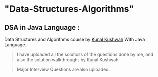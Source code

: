 # "Data-Structures-Algorithms"

## DSA in Java Language :
Data Structures and Algorithms course by [Kunal Kushwah](https://www.youtube.com/playlist?list=PL9gnSGHSqcnr_DxHsP7AW9ftq0AtAyYqJ) With Java Language.

> I have uploaded all the solutions of the questions done by me, and also the solution walkthroughs by Kunal Kushwah.

> Major Interview Questions are also uploaded.
